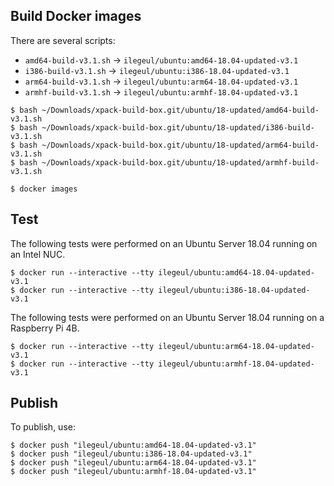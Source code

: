 
## Build Docker images

There are several scripts:

- `amd64-build-v3.1.sh` -> `ilegeul/ubuntu:amd64-18.04-updated-v3.1`
- `i386-build-v3.1.sh` -> `ilegeul/ubuntu:i386-18.04-updated-v3.1`
- `arm64-build-v3.1.sh` -> `ilegeul/ubuntu:arm64-18.04-updated-v3.1`
- `armhf-build-v3.1.sh` -> `ilegeul/ubuntu:armhf-18.04-updated-v3.1`

```console
$ bash ~/Downloads/xpack-build-box.git/ubuntu/18-updated/amd64-build-v3.1.sh
$ bash ~/Downloads/xpack-build-box.git/ubuntu/18-updated/i386-build-v3.1.sh
$ bash ~/Downloads/xpack-build-box.git/ubuntu/18-updated/arm64-build-v3.1.sh
$ bash ~/Downloads/xpack-build-box.git/ubuntu/18-updated/armhf-build-v3.1.sh

$ docker images
```

## Test

The following tests were performed on an Ubuntu Server
18.04 running on an Intel NUC.

```console
$ docker run --interactive --tty ilegeul/ubuntu:amd64-18.04-updated-v3.1
$ docker run --interactive --tty ilegeul/ubuntu:i386-18.04-updated-v3.1
```

The following tests were performed on an Ubuntu Server
18.04 running on a Raspberry Pi 4B.

```console
$ docker run --interactive --tty ilegeul/ubuntu:arm64-18.04-updated-v3.1
$ docker run --interactive --tty ilegeul/ubuntu:armhf-18.04-updated-v3.1
```

## Publish

To publish, use:

```console
$ docker push "ilegeul/ubuntu:amd64-18.04-updated-v3.1"
$ docker push "ilegeul/ubuntu:i386-18.04-updated-v3.1"
$ docker push "ilegeul/ubuntu:arm64-18.04-updated-v3.1"
$ docker push "ilegeul/ubuntu:armhf-18.04-updated-v3.1"
```

